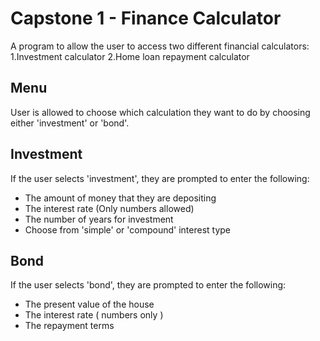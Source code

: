 # Capstone 1 - Finance Calculator 
A program to allow the user to access two different financial calculators: 
1.Investment calculator 
2.Home loan repayment calculator

## Menu
User is allowed to choose which calculation they want to do by choosing either
'investment' or 'bond'.

## Investment
If the user selects 'investment', they are prompted to enter the following:

- The amount of money that they are depositing
- The interest rate (Only numbers allowed)
- The number of years for investment
- Choose from 'simple' or 'compound' interest type 

## Bond
If the user selects 'bond', they are prompted to enter the following:

- The present value of the house
- The interest rate ( numbers only ) 
- The repayment terms
